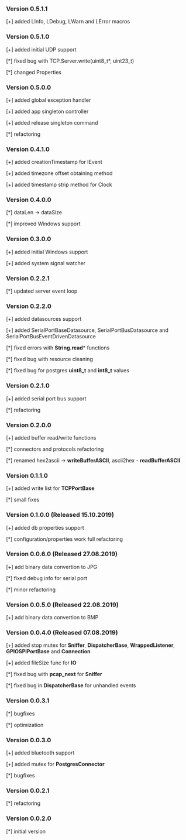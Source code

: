 ### Version 0.5.1.1
[+] added LInfo, LDebug, LWarn and LError macros

### Version 0.5.1.0
[+] added initial UDP support

[\*] fixed bug with TCP.Server.write(uint8_t\*, uint23_t)

[\*] changed Properties  

### Version 0.5.0.0
[+] added global exception handler

[+] added app singleton controller

[+] added release singleton command

[*] refactoring

### Version 0.4.1.0
[+] added creationTimestamp for IEvent

[+] added timezone offset obtaining method 

[+] added timestamp strip method for Clock

### Version 0.4.0.0
[*] dataLen -> dataSize

[*] improved Windows support

### Version 0.3.0.0
[+] added initial Windows support

[+] added system signal watcher

### Version 0.2.2.1
[*] updated server event loop

### Version 0.2.2.0
[+] added datasources support

[+] added SerialPortBaseDatasource, SerialPortBusDatasource and SerialPortBusEventDrivenDatasource

[\*] fixed errors with **String.read*** functions

[*] fixed bug with resource cleaning

[\*] fixed bug for postgres **uint8_t** and **int8_t** values

### Version 0.2.1.0
[+] added serial port bus support

[*] refactoring

### Version 0.2.0.0
[+] added buffer read/write functions

[*] connectors and protocols refactoring

[\*] renamed hex2ascii -> **writeBufferASCII**, ascii2hex - **readBufferASCII**

### Version 0.1.1.0
[+] added write list for **TCPPortBase**

[*] small fixes

### Version 0.1.0.0 (Released 15.10.2019)
[+] added db properties support

[*] configuration/properties work full refactoring

### Version 0.0.6.0 (Released 27.08.2019)
[+] add binary data convertion to JPG

[*] fixed debug info for serial port

[*] minor refactoring

### Version 0.0.5.0 (Released 22.08.2019)
[+] add binary data convertion to BMP

### Version 0.0.4.0 (Released 07.08.2019)
[+] added stop mutex for **Sniffer**, **DispatcherBase**, **WrappedListener**, **GPIOSPIPortBase** and **Connection**

[+] added fileSize func for **IO**

[\*] fixed bug with **pcap_next** for **Sniffer**

[*] fixed bug in **DispatcherBase** for unhandled events

### Version 0.0.3.1
[*] bugfixes

[*] optimization

### Version 0.0.3.0
[+] added bluetooth support

[+] added mutex for **PostgresConnector**

[*] bugfixes

### Version 0.0.2.1
[*] refactoring

### Version 0.0.2.0
[*] initial version
